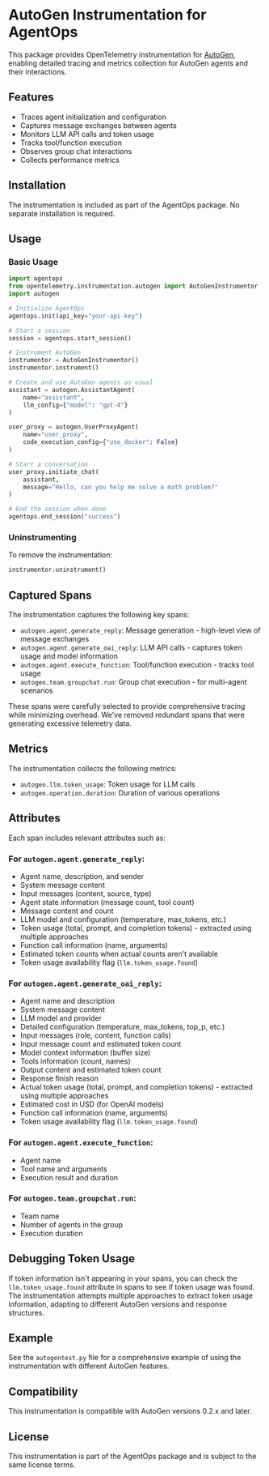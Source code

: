 # AutoGen Instrumentation for AgentOps

This package provides OpenTelemetry instrumentation for [AutoGen](https://github.com/microsoft/autogen), enabling detailed tracing and metrics collection for AutoGen agents and their interactions.

## Features

- Traces agent initialization and configuration
- Captures message exchanges between agents
- Monitors LLM API calls and token usage
- Tracks tool/function execution
- Observes group chat interactions
- Collects performance metrics

## Installation

The instrumentation is included as part of the AgentOps package. No separate installation is required.

## Usage

### Basic Usage

```python
import agentops
from opentelemetry.instrumentation.autogen import AutoGenInstrumentor
import autogen

# Initialize AgentOps
agentops.init(api_key="your-api-key")

# Start a session
session = agentops.start_session()

# Instrument AutoGen
instrumentor = AutoGenInstrumentor()
instrumentor.instrument()

# Create and use AutoGen agents as usual
assistant = autogen.AssistantAgent(
    name="assistant",
    llm_config={"model": "gpt-4"}
)

user_proxy = autogen.UserProxyAgent(
    name="user_proxy",
    code_execution_config={"use_docker": False}
)

# Start a conversation
user_proxy.initiate_chat(
    assistant,
    message="Hello, can you help me solve a math problem?"
)

# End the session when done
agentops.end_session("success")
```

### Uninstrumenting

To remove the instrumentation:

```python
instrumentor.uninstrument()
```

## Captured Spans

The instrumentation captures the following key spans:

- `autogen.agent.generate_reply`: Message generation - high-level view of message exchanges
- `autogen.agent.generate_oai_reply`: LLM API calls - captures token usage and model information
- `autogen.agent.execute_function`: Tool/function execution - tracks tool usage
- `autogen.team.groupchat.run`: Group chat execution - for multi-agent scenarios

These spans were carefully selected to provide comprehensive tracing while minimizing overhead. We've removed redundant spans that were generating excessive telemetry data.

## Metrics

The instrumentation collects the following metrics:

- `autogen.llm.token_usage`: Token usage for LLM calls
- `autogen.operation.duration`: Duration of various operations

## Attributes

Each span includes relevant attributes such as:

### For `autogen.agent.generate_reply`:
- Agent name, description, and sender
- System message content
- Input messages (content, source, type)
- Agent state information (message count, tool count)
- Message content and count
- LLM model and configuration (temperature, max_tokens, etc.)
- Token usage (total, prompt, and completion tokens) - extracted using multiple approaches
- Function call information (name, arguments)
- Estimated token counts when actual counts aren't available
- Token usage availability flag (`llm.token_usage.found`)

### For `autogen.agent.generate_oai_reply`:
- Agent name and description
- System message content
- LLM model and provider
- Detailed configuration (temperature, max_tokens, top_p, etc.)
- Input messages (role, content, function calls)
- Input message count and estimated token count
- Model context information (buffer size)
- Tools information (count, names)
- Output content and estimated token count
- Response finish reason
- Actual token usage (total, prompt, and completion tokens) - extracted using multiple approaches
- Estimated cost in USD (for OpenAI models)
- Function call information (name, arguments)
- Token usage availability flag (`llm.token_usage.found`)

### For `autogen.agent.execute_function`:
- Agent name
- Tool name and arguments
- Execution result and duration

### For `autogen.team.groupchat.run`:
- Team name
- Number of agents in the group
- Execution duration

## Debugging Token Usage

If token information isn't appearing in your spans, you can check the `llm.token_usage.found` attribute in spans to see if token usage was found. The instrumentation attempts multiple approaches to extract token usage information, adapting to different AutoGen versions and response structures.

## Example

See the `autogentest.py` file for a comprehensive example of using the instrumentation with different AutoGen features.

## Compatibility

This instrumentation is compatible with AutoGen versions 0.2.x and later.

## License

This instrumentation is part of the AgentOps package and is subject to the same license terms. 